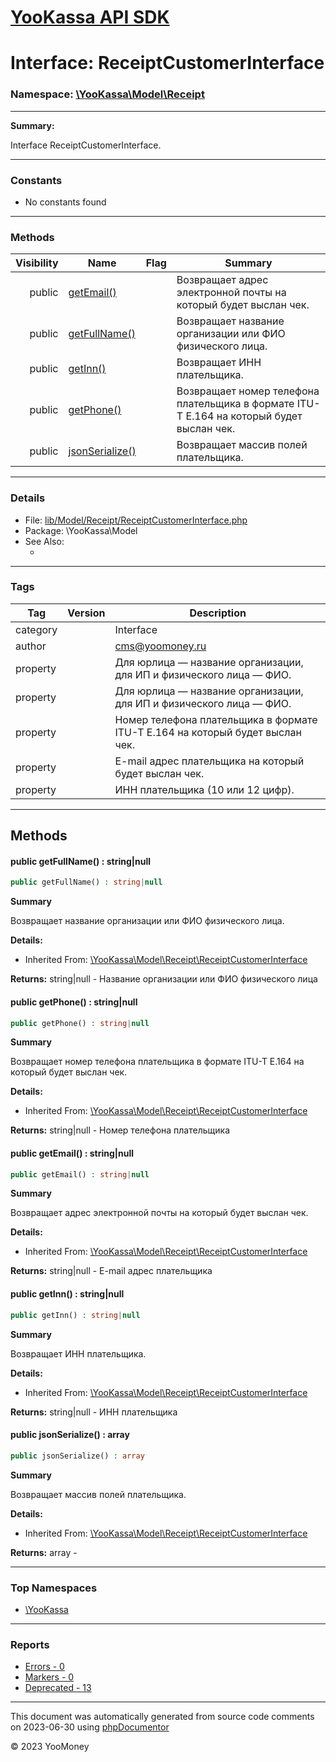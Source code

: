 # [YooKassa API SDK](../home.md)

# Interface: ReceiptCustomerInterface
### Namespace: [\YooKassa\Model\Receipt](../namespaces/yookassa-model-receipt.md)
---
**Summary:**

Interface ReceiptCustomerInterface.

---
### Constants
* No constants found

---
### Methods
| Visibility | Name | Flag | Summary |
| ----------:| ---- | ---- | ------- |
| public | [getEmail()](../classes/YooKassa-Model-Receipt-ReceiptCustomerInterface.md#method_getEmail) |  | Возвращает адрес электронной почты на который будет выслан чек. |
| public | [getFullName()](../classes/YooKassa-Model-Receipt-ReceiptCustomerInterface.md#method_getFullName) |  | Возвращает название организации или ФИО физического лица. |
| public | [getInn()](../classes/YooKassa-Model-Receipt-ReceiptCustomerInterface.md#method_getInn) |  | Возвращает ИНН плательщика. |
| public | [getPhone()](../classes/YooKassa-Model-Receipt-ReceiptCustomerInterface.md#method_getPhone) |  | Возвращает номер телефона плательщика в формате ITU-T E.164 на который будет выслан чек. |
| public | [jsonSerialize()](../classes/YooKassa-Model-Receipt-ReceiptCustomerInterface.md#method_jsonSerialize) |  | Возвращает массив полей плательщика. |

---
### Details
* File: [lib/Model/Receipt/ReceiptCustomerInterface.php](../../lib/Model/Receipt/ReceiptCustomerInterface.php)
* Package: \YooKassa\Model
* See Also:
  * [](https://yookassa.ru/developers/api)

---
### Tags
| Tag | Version | Description |
| --- | ------- | ----------- |
| category |  | Interface |
| author |  | cms@yoomoney.ru |
| property |  | Для юрлица — название организации, для ИП и физического лица — ФИО. |
| property |  | Для юрлица — название организации, для ИП и физического лица — ФИО. |
| property |  | Номер телефона плательщика в формате ITU-T E.164 на который будет выслан чек. |
| property |  | E-mail адрес плательщика на который будет выслан чек. |
| property |  | ИНН плательщика (10 или 12 цифр). |

---
## Methods
<a name="method_getFullName" class="anchor"></a>
#### public getFullName() : string|null

```php
public getFullName() : string|null
```

**Summary**

Возвращает название организации или ФИО физического лица.

**Details:**
* Inherited From: [\YooKassa\Model\Receipt\ReceiptCustomerInterface](../classes/YooKassa-Model-Receipt-ReceiptCustomerInterface.md)

**Returns:** string|null - Название организации или ФИО физического лица


<a name="method_getPhone" class="anchor"></a>
#### public getPhone() : string|null

```php
public getPhone() : string|null
```

**Summary**

Возвращает номер телефона плательщика в формате ITU-T E.164 на который будет выслан чек.

**Details:**
* Inherited From: [\YooKassa\Model\Receipt\ReceiptCustomerInterface](../classes/YooKassa-Model-Receipt-ReceiptCustomerInterface.md)

**Returns:** string|null - Номер телефона плательщика


<a name="method_getEmail" class="anchor"></a>
#### public getEmail() : string|null

```php
public getEmail() : string|null
```

**Summary**

Возвращает адрес электронной почты на который будет выслан чек.

**Details:**
* Inherited From: [\YooKassa\Model\Receipt\ReceiptCustomerInterface](../classes/YooKassa-Model-Receipt-ReceiptCustomerInterface.md)

**Returns:** string|null - E-mail адрес плательщика


<a name="method_getInn" class="anchor"></a>
#### public getInn() : string|null

```php
public getInn() : string|null
```

**Summary**

Возвращает ИНН плательщика.

**Details:**
* Inherited From: [\YooKassa\Model\Receipt\ReceiptCustomerInterface](../classes/YooKassa-Model-Receipt-ReceiptCustomerInterface.md)

**Returns:** string|null - ИНН плательщика


<a name="method_jsonSerialize" class="anchor"></a>
#### public jsonSerialize() : array

```php
public jsonSerialize() : array
```

**Summary**

Возвращает массив полей плательщика.

**Details:**
* Inherited From: [\YooKassa\Model\Receipt\ReceiptCustomerInterface](../classes/YooKassa-Model-Receipt-ReceiptCustomerInterface.md)

**Returns:** array - 




---

### Top Namespaces

* [\YooKassa](../namespaces/yookassa.md)

---

### Reports
* [Errors - 0](../reports/errors.md)
* [Markers - 0](../reports/markers.md)
* [Deprecated - 13](../reports/deprecated.md)

---

This document was automatically generated from source code comments on 2023-06-30 using [phpDocumentor](http://www.phpdoc.org/)

&copy; 2023 YooMoney